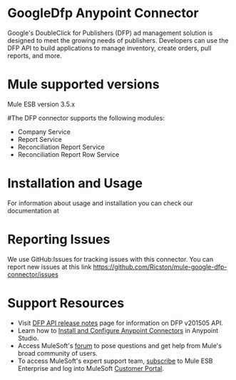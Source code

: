 # GoogleDfp Anypoint Connector

Google's DoubleClick for Publishers (DFP) ad management solution is designed to meet the growing needs of publishers. Developers can use the DFP API to build applications to manage inventory, create orders, pull reports, and more.

# Mule supported versions
Mule ESB version 3.5.x

#The DFP connector supports the following modules:
* Company Service
* Report Service
* Reconciliation Report Service
* Reconciliation Report Row Service

# Installation and Usage

For information about usage and installation you can check our documentation at

# Reporting Issues

We use GitHub:Issues for tracking issues with this connector. You can report new issues at this link https://github.com/Ricston/mule-google-dfp-connector/issues

# Support Resources

* Visit [DFP API release notes](https://developers.google.com/doubleclick-publishers/docs/rel_notes) page for information on DFP v201505 API.
* Learn how to [Install and Configure Anypoint Connectors](http://www.mulesoft.org/documentation/display/current/Connectors+User+Guide) in Anypoint Studio.
* Access MuleSoft's [forum](http://forum.mulesoft.org/mulesoft) to pose questions and get help from Mule's broad community of users.
* To access MuleSoft's expert support team, [subscribe](http://www.mulesoft.com/support-and-services/mule-esb-support-license-subscription) to Mule ESB Enterprise and log into MuleSoft [Customer Portal](http://www.mulesoft.com/support-login). 

